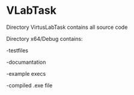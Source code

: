 # VLabTask

Directory VirtusLabTask contains all source code

Directory x64/Debug contains: 

-testfiles 

-documantation 

-example execs 

-compiled .exe file
